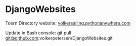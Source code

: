 # DjangoWebsites
Toern Directory website: [volkersailing.pythonanywhere.com](http://volkersailing.pythonanywhere.com/)

Update in Bash console:
git pull git@github.com:volkerpetersen/DjangoWebsites.git
 
